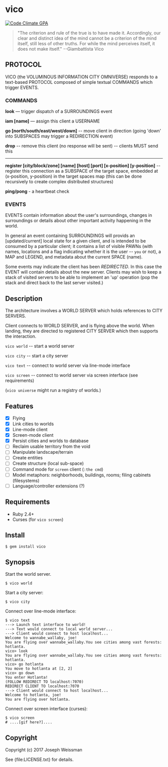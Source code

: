 # vico

[![Code Climate GPA](https://codeclimate.com/github/jweissman/vico/badges/gpa.svg)](https://codeclimate.com/github/jweissman/vico)

> "The criterion and rule of the true is to have made it. Accordingly, our clear and distinct idea of the mind cannot be a criterion of the mind itself, still less of other truths. For while the mind perceives itself, it does not make itself." --Giambattista Vico

## PROTOCOL

VICO (the VOLUMINOUS INFORMATION CITY OMNIVERSE) responds to a text-based PROTOCOL composed of simple textual COMMANDS which trigger EVENTS.

### COMMANDS

**look** — trigger dispatch of a SURROUNDINGS event

**iam [name]** — assign this client a USERNAME

**go [north/south/east/west/down]** -- move client in direction (going 'down' into SUBSPACES may trigger a REDIRECTION event)

**drop** -- remove this client (no response will be sent) -- clients MUST send this

---

**register [city/block/zone] [name] [host] [port] [x-position] [y-position]** -- register this connection as a SUBSPACE of the target space, embedded at (x-position, y-position) in the target spaces map (this can be done recursively to create complex distributed structures)

**ping/pong** - a heartbeat check

### EVENTS

EVENTS contain information about the user's surroundings, changes in surroundings or details about other important activity happening in the world.

In general an event containing SURROUNDINGS will provids an [updated/current] local state for a given client, and is intended to be consumed by a particular client; it contains a list of visible PAWNs (with names, locations and a flag indicating whether it is the user -- `you` or not), a MAP and LEGEND, and metadata about the current SPACE (name).

Some events may indicate the client has been *REDIRECTED*. In this case the EVENT will contain details about the new server. Clients may wish to keep a stack of visited servers to be able to implement an 'up' operation (pop the stack and direct back to the last server visited.)

## Description

The architecture involves a WORLD SERVER which holds references to CITY SERVERS.

Client connects to WORLD SERVER, and is flying above the world. When landing, they are directed to registered CITY SERVER which then supports the interaction.

`vico world` -- start a world server

`vico city` -- start a city server

`vico text` -- connect to world server via line-mode interface

`vico screen` -- connect to world server via screen interface (see requirements)

(`vico universe` might run a registry of worlds.)

## Features

  - [x] Flying
  - [x] Link cities to worlds
  - [x] Line-mode client
  - [x] Screen-mode client
  - [x] Persist cities and worlds to database
  - [ ] Reclaim usable territory from the void
  - [ ] Manipulate landscape/terrain
  - [ ] Create entities
  - [ ] Create structure (local sub-space)
  - [ ] Command mode for `screen` client (`:the cmd`)
  - [ ] Model metaphors: neighborhoods, buildings, rooms; filing cabinets (filesystems)
  - [ ] Language/controller extensions (?)

## Requirements

  - Ruby 2.4+
  - Curses (for `vico screen`)

## Install

    $ gem install vico

## Synopsis

Start the world server.

    $ vico world

Start a city server:

    $ vico city

Connect over line-mode interface:

    $ vico text
    ---> Launch text interface to world!
    ---> Text would connect to local world server...
    ---> Client would connect to host localhost...
    Welcome to wannabe_wallaby, joe!
    You are flying over wannabe_wallaby.You see cities among vast forests: hotlanta.
    vico> look
    You are flying over wannabe_wallaby.You see cities among vast forests: hotlanta.
    vico> go hotlanta
    You move to hotlanta at [2, 2]
    vico> go down
    You enter Hotlanta!
    (FOLLOW REDIRECT TO localhost:7070)
    REDIRECT CLIENT TO localhost:7070
    ---> Client would connect to host localhost...
    Welcome to hotlanta, joe!
    You are flying over hotlanta.

Connect over screen interface (curses):

    $ vico screen
    # ....[gif here?]....

## Copyright

Copyright (c) 2017 Joseph Weissman

See {file:LICENSE.txt} for details.
